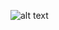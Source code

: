 ![alt text]((https://media.discordapp.net/attachments/1375751933255614597/1413551059795972177/image.png?ex=68bc5783&is=68bb0603&hm=8bcd29523ac7fc370865700815d5a121a99373f0a2184cdbe344e0d8290aec1a&=&format=webp&quality=lossless&width=1067&height=373))
